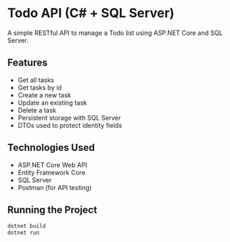 # Todo API (C# + SQL Server)

A simple RESTful API to manage a Todo list using ASP.NET Core and SQL Server.

## Features
- Get all tasks
- Get tasks by id
- Create a new task
- Update an existing task
- Delete a task
- Persistent storage with SQL Server
- DTOs used to protect identity fields

## Technologies Used
- ASP.NET Core Web API
- Entity Framework Core
- SQL Server
- Postman (for API testing)

## Running the Project
```bash
dotnet build
dotnet run
